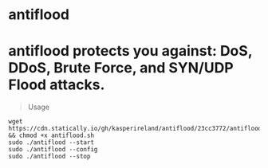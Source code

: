 # antiflood
# antiflood protects you against: DoS, DDoS, Brute Force, and SYN/UDP Flood attacks.
> Usage
``` 
wget https://cdn.statically.io/gh/kasperireland/antiflood/23cc3772/antiflood.sh && chmod +x antiflood.sh
sudo ./antiflood --start
sudo ./antiflood --config
sudo ./antiflood --stop
```
